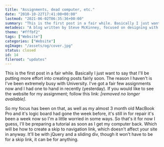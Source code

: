 ```yaml
---
title: "Assignments, dead computer, etc."
date: "2010-10-22T17:41:00+00:00"
lastmod: "2021-06-02T06:35:36+00:00"
summary: "This is the first post in a fair while. Basically I just want to say that I’ll be putting more effort into creating posts fairly soon. The reason I haven’t is I’ve been extremely busy with University. I’ve got a fair few assignments now and I had one to hand in recently (yesterday)."
metadesc: "A blog written by Steve McKinney, focused on designing with Illustrator and writing maintainable CSS."
theme: "#fffbf2"
tags: ["Website"]
categories: ["Website"]
ogImage: "/assets/og/cover.jpg"
status: closed
id: 14
fileroot: "updates"
---
```


This is the first post in a fair while. Basically I just want to say that I'll be putting more effort into creating posts fairly soon. The reason I haven't is I've been extremely busy with University. I've got a fair few assignments now and I had one to hand in recently (yesterday). If you would like to see the website for my assignment; follow this link: _[removed no longer available]_.

So my focus has been on that, as well as my almost 3 month old MacBook Pro and it's logic board had gone the week before, it's still in for repair it's been a week now so I'm a little worried in some ways. So that's it for now I guess, I'll be preparing a tutorial as soon as I get my computer back. Which will be how to create a skip to navigation link, which doesn't affect your site in anyway. It'll be with jQuery and a sliding div, though it won't have to be for a skip link, it can be for anything.
